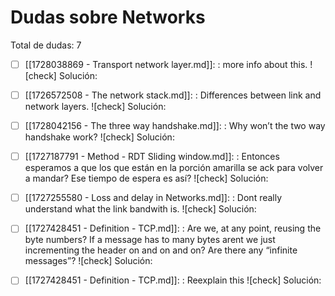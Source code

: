# Dudas sobre Networks

Total de dudas: 7

- [ ] [[1728038869 - Transport network layer.md]]: : more info about this.
![check] Solución:
>

- [ ] [[1726572508 - The network stack.md]]: : Differences between link and network layers.
![check] Solución:
>

- [ ] [[1728042156 - The three way handshake.md]]: : Why won’t the two way handshake work?
![check] Solución:
>

- [ ] [[1727187791 - Method - RDT Sliding window.md]]: : Entonces esperamos a que los que están en la porción amarilla se ack para volver a mandar? Ese tiempo de espera es así?
![check] Solución:
>

- [ ] [[1727255580 - Loss and delay in Networks.md]]: : Dont really understand what the link bandwith is.
![check] Solución:
>

- [ ] [[1727428451 - Definition - TCP.md]]: : Are we, at any point, reusing the byte numbers? If a message has to many bytes arent we just incrementing the header on and on and on? Are there any “infinite messages”?
![check] Solución:
>

- [ ] [[1727428451 - Definition - TCP.md]]: : Reexplain this
![check] Solución:
>

